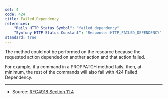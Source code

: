 ```yaml
---
set: 4
code: 424
title: Failed Dependency
references:
    "Rails HTTP Status Symbol": "failed_dependency"
    "Symfony HTTP Status Constant": "Response::HTTP_FAILED_DEPENDENCY"
standard: true
---
```


The method could not be performed on the resource because the requested action depended on another action and that action failed.

For example, if a command in a PROPPATCH method fails, then, at minimum, the rest of the commands will also fail with 424 Failed Dependency.

---

* Source: [RFC4918 Section 11.4][1]

[1]: <http://tools.ietf.org/html/rfc4918#section-11.4>
